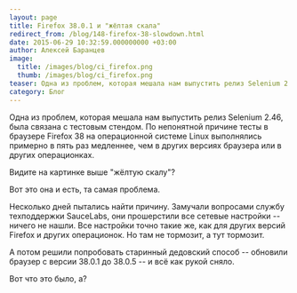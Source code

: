 ```yaml
---
layout: page
title: Firefox 38.0.1 и "жёлтая скала"
redirect_from: /blog/148-firefox-38-slowdown.html
date: 2015-06-29 10:32:59.000000000 +03:00
author: Алексей Баранцев
image:
  title: /images/blog/ci_firefox.png
  thumb: /images/blog/ci_firefox.png
teaser: Одна из проблем, которая мешала нам выпустить релиз Selenium 2.46, была связана с тестовым стендом. По непонятной причине тесты в браузере Firefox 38 на операционной системе Linux выполнялись примерно в пять раз медленнее, чем в других версиях браузера или в других операционках. Проблему удалось решить при помощи древней магии
category: Блог
---
```

Одна из проблем, которая мешала нам выпустить релиз Selenium 2.46, была связана с тестовым стендом. По непонятной причине тесты в браузере Firefox 38 на операционной системе Linux выполнялись примерно в пять раз медленнее, чем в других версиях браузера или в других операционках.

Видите на картинке выше "жёлтую скалу"?

Вот это она и есть, та самая проблема.

Несколько дней пытались найти причину. Замучали вопросами службу техподдержки SauceLabs, они прошерстили все сетевые настройки -- ничего не нашли. Все настройки точно такие же, как для других версий Firefox и других операционок. Но там не тормозит, а тут тормозит.

А потом решили попробовать старинный дедовский способ -- обновили браузер с версии 38.0.1 до 38.0.5 -- и всё как рукой сняло.

Вот что это было, а?
